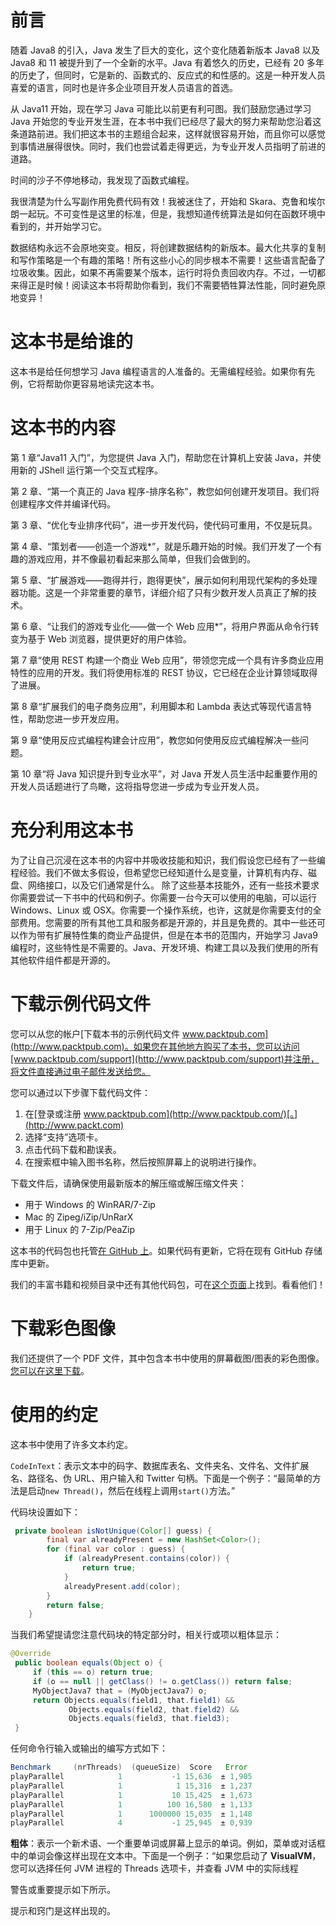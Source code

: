 # 前言

随着 Java8 的引入，Java 发生了巨大的变化，这个变化随着新版本 Java8 以及 Java8 和 11 被提升到了一个全新的水平。Java 有着悠久的历史，已经有 20 多年的历史了，但同时，它是新的、函数式的、反应式的和性感的。这是一种开发人员喜爱的语言，同时也是许多企业项目开发人员语言的首选。

从 Java11 开始，现在学习 Java 可能比以前更有利可图。我们鼓励您通过学习 Java 开始您的专业开发生涯，在本书中我们已经尽了最大的努力来帮助您沿着这条道路前进。我们把这本书的主题组合起来，这样就很容易开始，而且你可以感觉到事情进展得很快。同时，我们也尝试着走得更远，为专业开发人员指明了前进的道路。

时间的沙子不停地移动，我发现了函数式编程。

我很清楚为什么写副作用免费代码有效！我被迷住了，开始和 Skara、克鲁和埃尔朗一起玩。不可变性是这里的标准，但是，我想知道传统算法是如何在函数环境中看到的，并开始学习它。

数据结构永远不会原地突变。相反，将创建数据结构的新版本。最大化共享的复制和写作策略是一个有趣的策略！所有这些小心的同步根本不需要！这些语言配备了垃圾收集。因此，如果不再需要某个版本，运行时将负责回收内存。不过，一切都来得正是时候！阅读这本书将帮助你看到，我们不需要牺牲算法性能，同时避免原地变异！

# 这本书是给谁的

这本书是给任何想学习 Java 编程语言的人准备的。无需编程经验。如果你有先例，它将帮助你更容易地读完这本书。

# 这本书的内容

第 1 章“Java11 入门”，为您提供 Java 入门，帮助您在计算机上安装 Java，并使用新的 JShell 运行第一个交互式程序。

第 2 章、“第一个真正的 Java 程序-排序名称”，教您如何创建开发项目。我们将创建程序文件并编译代码。

第 3 章、“优化专业排序代码”，进一步开发代码，使代码可重用，不仅是玩具。

第 4 章、“策划者——创造一个游戏*”，就是乐趣开始的时候。我们开发了一个有趣的游戏应用，并不像最初看起来那么简单，但我们会做到的。

第 5 章、“扩展游戏——跑得并行，跑得更快”，展示如何利用现代架构的多处理器功能。这是一个非常重要的章节，详细介绍了只有少数开发人员真正了解的技术。

第 6 章、“让我们的游戏专业化——做一个 Web 应用*”，将用户界面从命令行转变为基于 Web 浏览器，提供更好的用户体验。

第 7 章“使用 REST 构建一个商业 Web 应用”，带领您完成一个具有许多商业应用特性的应用的开发。我们将使用标准的 REST 协议，它已经在企业计算领域取得了进展。

第 8 章“扩展我们的电子商务应用”，利用脚本和 Lambda 表达式等现代语言特性，帮助您进一步开发应用。

第 9 章“使用反应式编程构建会计应用”，教您如何使用反应式编程解决一些问题。

第 10 章“将 Java 知识提升到专业水平”，对 Java 开发人员生活中起重要作用的开发人员话题进行了鸟瞰，这将指导您进一步成为专业开发人员。

# 充分利用这本书

为了让自己沉浸在这本书的内容中并吸收技能和知识，我们假设您已经有了一些编程经验。我们不做太多假设，但希望您已经知道什么是变量，计算机有内存、磁盘、网络接口，以及它们通常是什么。
除了这些基本技能外，还有一些技术要求你需要尝试一下书中的代码和例子。你需要一台今天可以使用的电脑，可以运行 Windows、Linux 或 OSX。你需要一个操作系统，也许，这就是你需要支付的全部费用。您需要的所有其他工具和服务都是开源的，并且是免费的。其中一些还可以作为带有扩展特性集的商业产品提供，但是在本书的范围内，开始学习 Java9 编程时，这些特性是不需要的。Java、开发环境、构建工具以及我们使用的所有其他软件组件都是开源的。

# 下载示例代码文件

您可以从您的帐户[下载本书的示例代码文件 www.packtpub.com](http://www.packtpub.com)。如果您在其他地方购买了本书，您可以访问[www.packtpub.com/support](http://www.packtpub.com/support)并注册，将文件直接通过电子邮件发送给您。

您可以通过以下步骤下载代码文件：

1.  在[登录或注册 www.packtpub.com](http://www.packtpub.com/)[。](http://www.packt.com)
2.  选择“支持”选项卡。
3.  点击代码下载和勘误表。
4.  在搜索框中输入图书名称，然后按照屏幕上的说明进行操作。

下载文件后，请确保使用最新版本的解压缩或解压缩文件夹：

*   用于 Windows 的 WinRAR/7-Zip
*   Mac 的 Zipeg/iZip/UnRarX
*   用于 Linux 的 7-Zip/PeaZip

这本书的代码包也托管[在 GitHub 上](https://github.com/PacktPublishing/Java-Projects)。如果代码有更新，它将在现有 GitHub 存储库中更新。

我们的丰富书籍和视频目录中还有其他代码包，可在[这个页面](https://github.com/PacktPublishing/)上找到。看看他们！

# 下载彩色图像

我们还提供了一个 PDF 文件，其中包含本书中使用的屏幕截图/图表的彩色图像。[您可以在这里下载](https://www.packtpub.com/sites/default/files/downloads/JavaProjects_ColorImages.pdf)。

# 使用的约定

这本书中使用了许多文本约定。

`CodeInText`：表示文本中的码字、数据库表名、文件夹名、文件名、文件扩展名、路径名、伪 URL、用户输入和 Twitter 句柄。下面是一个例子：“最简单的方法是启动`new Thread()`，然后在线程上调用`start()`方法。”

代码块设置如下：

```java
 private boolean isNotUnique(Color[] guess) {
        final var alreadyPresent = new HashSet<Color>();
        for (final var color : guess) {
            if (alreadyPresent.contains(color)) {
                return true;
            }
            alreadyPresent.add(color);
        }
        return false;
    }
```

当我们希望提请您注意代码块的特定部分时，相关行或项以粗体显示：

```java
@Override 
 public boolean equals(Object o) { 
     if (this == o) return true; 
     if (o == null || getClass() != o.getClass()) return false; 
     MyObjectJava7 that = (MyObjectJava7) o; 
     return Objects.equals(field1, that.field1) && 
             Objects.equals(field2, that.field2) && 
             Objects.equals(field3, that.field3); 
 }
```

任何命令行输入或输出的编写方式如下：

```java
Benchmark     (nrThreads)  (queueSize)  Score   Error 
playParallel            1           -1 15,636  ± 1,905 
playParallel            1            1 15,316  ± 1,237 
playParallel            1           10 15,425  ± 1,673 
playParallel            1          100 16,580  ± 1,133 
playParallel            1      1000000 15,035  ± 1,148 
playParallel            4           -1 25,945  ± 0,939 
```

**粗体**：表示一个新术语、一个重要单词或屏幕上显示的单词。例如，菜单或对话框中的单词会像这样出现在文本中。下面是一个例子：“如果您启动了 **VisualVM**，您可以选择任何 JVM 进程的 Threads 选项卡，并查看 JVM 中的实际线程

警告或重要提示如下所示。

提示和窍门是这样出现的。